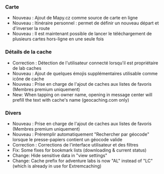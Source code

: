 ### Carte
- Nouveau : Ajout de Mapy.cz comme source de carte en ligne
- Nouveau : Itinéraire personnel : permet de définir un nouveau départ et d'inverser la route
- Nouveau : Il est maintenant possible de lancer le téléchargement de plusieurs cartes hors-ligne en une seule fois

### Détails de la cache
- Correction : Détection de l'utilisateur connecté lorsqu'il est propriétaire de lab caches
- Nouveau : Ajout de quelques émojis supplémentaires utilisable comme icône de cache
- Nouveau : Prise en charge de l'ajout de caches aux listes de favoris (Membres premium uniquement)
- New: When tapping on owner name, opening in message center will prefill the text with cache's name (geocaching.com only)

### Divers
- Nouveau : Prise en charge de l'ajout de caches aux listes de favoris (Membres premium uniquement)
- Nouveau : Préremplir automatiquement "Rechercher par géocode" lorsque le presse-papiers contient un géocode valide
- Correction : Corrections de l'interface utilisateur et des filtres
- Fix: Some fixes for bookmark lists (downloading & current status)
- Change: Hide sensitive data in "view settings"
- Change: Cache prefix for adventure labs is now "AL" instead of "LC" (which is already in use for Extremcaching)

